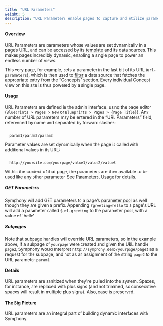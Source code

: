 ```yaml
---
title: "URL Parameters"
weight: 5
description: "URL Parameters enable pages to capture and utilize parameters set dynamically in their URLs."
---
```


#### Overview

URL Parameters are <a rel="concept">parameters</a> whose values are set dynamically in a page’s URL, and can be accessed by its <a rel="concept" href="page-templates">template</a> and its <a rel="concept">data sources</a>. This makes pages incredibly dynamic, enabling a single page to power an endless number of views. 

This very page, for example, sets a parameter in the last bit of its URL (`url-parameters`), which is then used to <a rel="concept" href="data-source-filters">filter</a> a data source that fetches the appropriate entry from the &#8220;Concepts&#8221; section. Every individual Concept view on this site is thus powered by a single page.

#### Usage

URL Parameters are defined in the <a rel="concept">admin interface</a>, using the <a rel="concept" href="pages#page-editor">page editor</a> (`Blueprints > Pages > New` or `Blueprints > Pages > {Page Title}`). Any number of URL parameters may be entered in the &#8220;URL Parameters&#8221; field, referenced by name and separated by forward slashes:

<pre><code>
  param1/param2/param3</code></pre>

Parameter values are set dynamically when the page is called with additional values in its URL:

<pre><code>
  http://yoursite.com/yourpage/value1/value2/value3</code></pre>

Within the context of that page, the parameters are then available to be used like any other parameter. See <a rel="concept" href="parameters#usage">Parameters, Usage</a> for details.

##### GET Parameters

Symphony will add GET parameters to a page's <a rel="concept" href="parameters#parameter-pool">parameter pool</a> as well, though they are given a prefix. Appending `?greeting=hello` to a page's URL will add a parameter called `$url-greeting` to the parameter pool, with a value of 'hello'.

##### Subpages

Note that subpage <a rel="concept">handles</a> will override URL parameters, so in the example above, if a subpage of `yourpage` were created and given the URL handle `page2`, Symphony would interpret `http://symphony.demo/yourpage/page2` as a request for the subpage, and not as an assignment of the string `page2` to the URL parameter `param1`.

#### Details

URL parameters are sanitized when they're pulled into the system. Spaces, for instance, are replaced with plus signs (and not trimmed, so consecutive spaces will result in multiple plus signs). Also, case is preserved.

#### The Big Picture

URL parameters are an integral part of building dynamic interfaces with Symphony. 

